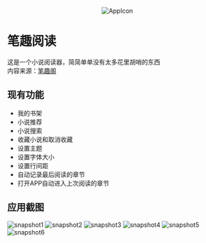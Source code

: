 <p align="center">
<img src="https://github.com/FlyKite/BiqugeViewer/blob/main/BiqugeViewer/Assets.xcassets/AppIcon.appiconset/AppIcon_180.png?raw=true" alt="AppIcon"/>
</p>

# 笔趣阅读
这是一个小说阅读器，简简单单没有太多花里胡哨的东西  
内容来源：[笔趣阁](https://m.biquge.com.cn)

## 现有功能
- 我的书架
- 小说推荐
- 小说搜索
- 收藏小说和取消收藏
- 设置主题
- 设置字体大小
- 设置行间距
- 自动记录最后阅读的章节
- 打开APP自动进入上次阅读的章节

## 应用截图
![snapshot1](https://github.com/FlyKite/BiqugeViewer/blob/main/snapshots/snapshot_1.PNG?raw=true)
![snapshot2](https://github.com/FlyKite/BiqugeViewer/blob/main/snapshots/snapshot_2.PNG?raw=true)
![snapshot3](https://github.com/FlyKite/BiqugeViewer/blob/main/snapshots/snapshot_3.PNG?raw=true)
![snapshot4](https://github.com/FlyKite/BiqugeViewer/blob/main/snapshots/snapshot_4.PNG?raw=true)
![snapshot5](https://github.com/FlyKite/BiqugeViewer/blob/main/snapshots/snapshot_5.PNG?raw=true)
![snapshot6](https://github.com/FlyKite/BiqugeViewer/blob/main/snapshots/snapshot_6.PNG?raw=true)
